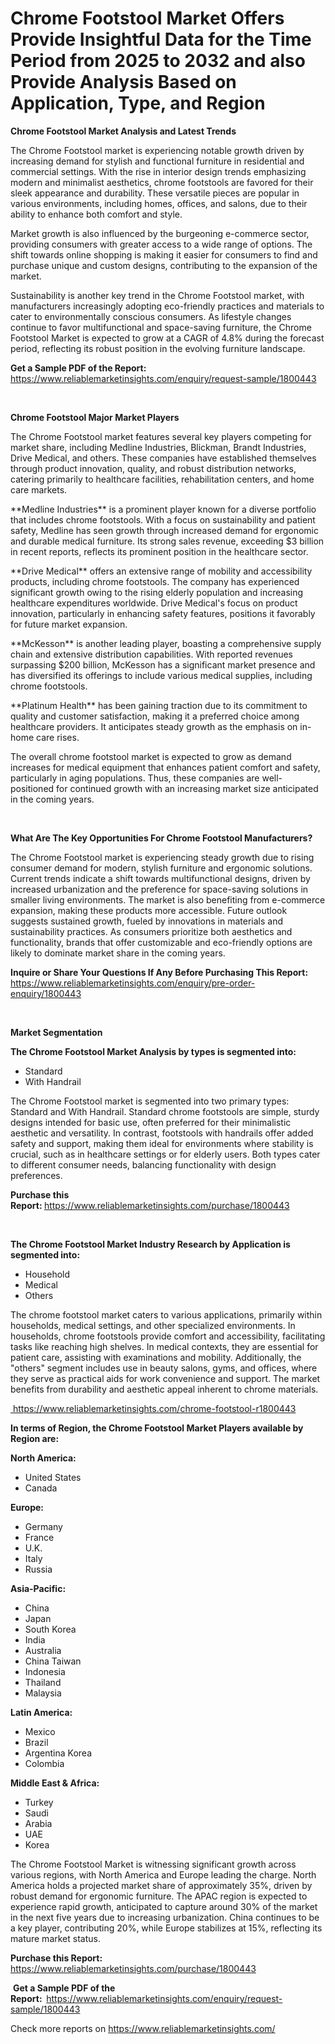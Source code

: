 <p><h1>Chrome Footstool Market Offers Provide Insightful Data for the Time Period from 2025 to 2032 and also Provide Analysis Based on Application, Type, and Region</h1></p><p><strong>Chrome Footstool Market Analysis and Latest Trends</strong></p>
<p><p>The Chrome Footstool market is experiencing notable growth driven by increasing demand for stylish and functional furniture in residential and commercial settings. With the rise in interior design trends emphasizing modern and minimalist aesthetics, chrome footstools are favored for their sleek appearance and durability. These versatile pieces are popular in various environments, including homes, offices, and salons, due to their ability to enhance both comfort and style.</p><p>Market growth is also influenced by the burgeoning e-commerce sector, providing consumers with greater access to a wide range of options. The shift towards online shopping is making it easier for consumers to find and purchase unique and custom designs, contributing to the expansion of the market. </p><p>Sustainability is another key trend in the Chrome Footstool market, with manufacturers increasingly adopting eco-friendly practices and materials to cater to environmentally conscious consumers. As lifestyle changes continue to favor multifunctional and space-saving furniture, the Chrome Footstool Market is expected to grow at a CAGR of 4.8% during the forecast period, reflecting its robust position in the evolving furniture landscape.</p></p>
<p><strong>Get a Sample PDF of the Report:&nbsp;</strong> <a href="https://www.reliablemarketinsights.com/enquiry/request-sample/1800443?utm_campaign=2944&utm_medium=2&utm_source=Github&utm_content=ia&utm_term=03032025&utm_id=chrome-footstool">https://www.reliablemarketinsights.com/enquiry/request-sample/1800443</a></p>
<p>&nbsp;</p>
<p><strong>Chrome Footstool Major Market Players</strong></p>
<p><p>The Chrome Footstool market features several key players competing for market share, including Medline Industries, Blickman, Brandt Industries, Drive Medical, and others. These companies have established themselves through product innovation, quality, and robust distribution networks, catering primarily to healthcare facilities, rehabilitation centers, and home care markets.</p><p>**Medline Industries** is a prominent player known for a diverse portfolio that includes chrome footstools. With a focus on sustainability and patient safety, Medline has seen growth through increased demand for ergonomic and durable medical furniture. Its strong sales revenue, exceeding $3 billion in recent reports, reflects its prominent position in the healthcare sector.</p><p>**Drive Medical** offers an extensive range of mobility and accessibility products, including chrome footstools. The company has experienced significant growth owing to the rising elderly population and increasing healthcare expenditures worldwide. Drive Medical's focus on product innovation, particularly in enhancing safety features, positions it favorably for future market expansion.</p><p>**McKesson** is another leading player, boasting a comprehensive supply chain and extensive distribution capabilities. With reported revenues surpassing $200 billion, McKesson has a significant market presence and has diversified its offerings to include various medical supplies, including chrome footstools.</p><p>**Platinum Health** has been gaining traction due to its commitment to quality and customer satisfaction, making it a preferred choice among healthcare providers. It anticipates steady growth as the emphasis on in-home care rises.</p><p>The overall chrome footstool market is expected to grow as demand increases for medical equipment that enhances patient comfort and safety, particularly in aging populations. Thus, these companies are well-positioned for continued growth with an increasing market size anticipated in the coming years.</p></p>
<p>&nbsp;</p>
<p><strong>What Are The Key Opportunities For Chrome Footstool Manufacturers?</strong></p>
<p><p>The Chrome Footstool market is experiencing steady growth due to rising consumer demand for modern, stylish furniture and ergonomic solutions. Current trends indicate a shift towards multifunctional designs, driven by increased urbanization and the preference for space-saving solutions in smaller living environments. The market is also benefiting from e-commerce expansion, making these products more accessible. Future outlook suggests sustained growth, fueled by innovations in materials and sustainability practices. As consumers prioritize both aesthetics and functionality, brands that offer customizable and eco-friendly options are likely to dominate market share in the coming years.</p></p>
<p><strong>Inquire or Share Your Questions If Any Before Purchasing This Report:</strong> <a href="https://www.reliablemarketinsights.com/enquiry/pre-order-enquiry/1800443?utm_campaign=2944&utm_medium=2&utm_source=Github&utm_content=ia&utm_term=03032025&utm_id=chrome-footstool">https://www.reliablemarketinsights.com/enquiry/pre-order-enquiry/1800443</a></p>
<p>&nbsp;</p>
<p><strong>Market Segmentation</strong></p>
<p><strong>The Chrome Footstool Market Analysis by types is segmented into:</strong></p>
<p><ul><li>Standard</li><li>With Handrail</li></ul></p>
<p><p>The Chrome Footstool market is segmented into two primary types: Standard and With Handrail. Standard chrome footstools are simple, sturdy designs intended for basic use, often preferred for their minimalistic aesthetic and versatility. In contrast, footstools with handrails offer added safety and support, making them ideal for environments where stability is crucial, such as in healthcare settings or for elderly users. Both types cater to different consumer needs, balancing functionality with design preferences.</p></p>
<p><strong>Purchase this Report:&nbsp;</strong><a href="https://www.reliablemarketinsights.com/purchase/1800443?utm_campaign=2944&utm_medium=2&utm_source=Github&utm_content=ia&utm_term=03032025&utm_id=chrome-footstool">https://www.reliablemarketinsights.com/purchase/1800443</a></p>
<p>&nbsp;</p>
<p><strong>The Chrome Footstool Market Industry Research by Application is segmented into:</strong></p>
<p><ul><li>Household</li><li>Medical</li><li>Others</li></ul></p>
<p><p>The chrome footstool market caters to various applications, primarily within households, medical settings, and other specialized environments. In households, chrome footstools provide comfort and accessibility, facilitating tasks like reaching high shelves. In medical contexts, they are essential for patient care, assisting with examinations and mobility. Additionally, the "others" segment includes use in beauty salons, gyms, and offices, where they serve as practical aids for work convenience and support. The market benefits from durability and aesthetic appeal inherent to chrome materials.</p></p>
<p><a href="https://www.reliablemarketinsights.com/chrome-footstool-r1800443?utm_campaign=2944&utm_medium=2&utm_source=Github&utm_content=ia&utm_term=03032025&utm_id=chrome-footstool">&nbsp;https://www.reliablemarketinsights.com/chrome-footstool-r1800443</a></p>
<p><strong>In terms of Region, the Chrome Footstool Market Players available by Region are:</strong></p>
<p>
    <p> <strong> North America: </strong>
        <ul>
            <li>United States</li>
            <li>Canada</li>
        </ul>
        </p> 
    <p> <strong> Europe: </strong>
        <ul>
            <li>Germany</li>
            <li>France</li>
            <li>U.K.</li>
            <li>Italy</li>
            <li>Russia</li>
        </ul>
        </p> 
    <p> <strong> Asia-Pacific: </strong>
        <ul>
            <li>China</li>
            <li>Japan</li>
            <li>South Korea</li>
            <li>India</li>
            <li>Australia</li>
            <li>China Taiwan</li>
            <li>Indonesia</li>
            <li>Thailand</li>
            <li>Malaysia</li>
        </ul>
        </p> 
    <p> <strong> Latin America: </strong>
        <ul>
            <li>Mexico</li>
            <li>Brazil</li>
            <li>Argentina Korea</li>
            <li>Colombia</li>
        </ul>
        </p> 
    <p> <strong> Middle East & Africa: </strong>
        <ul>
            <li>Turkey</li>
            <li>Saudi</li>
            <li>Arabia</li>
            <li>UAE</li>
            <li>Korea</li>
        </ul>
    </p>
    </p>
<p><p>The Chrome Footstool Market is witnessing significant growth across various regions, with North America and Europe leading the charge. North America holds a projected market share of approximately 35%, driven by robust demand for ergonomic furniture. The APAC region is expected to experience rapid growth, anticipated to capture around 30% of the market in the next five years due to increasing urbanization. China continues to be a key player, contributing 20%, while Europe stabilizes at 15%, reflecting its mature market status.</p></p>
<p><strong>Purchase this Report: </strong><a href="https://www.reliablemarketinsights.com/purchase/1800443?utm_campaign=2944&utm_medium=2&utm_source=Github&utm_content=ia&utm_term=03032025&utm_id=chrome-footstool">https://www.reliablemarketinsights.com/purchase/1800443</a></p>
<p>&nbsp;<strong>Get a Sample PDF of the Report:&nbsp;&nbsp;</strong><a href="https://www.reliablemarketinsights.com/enquiry/request-sample/1800443?utm_campaign=2944&utm_medium=2&utm_source=Github&utm_content=ia&utm_term=03032025&utm_id=chrome-footstool">https://www.reliablemarketinsights.com/enquiry/request-sample/1800443</a></p>
<p><strong></strong></p>
<p>Check more reports on <a href="https://www.reliablemarketinsights.com/?utm_campaign=2944&utm_medium=2&utm_source=Github&utm_content=ia&utm_term=03032025&utm_id=chrome-footstool">https://www.reliablemarketinsights.com/</a></p>
